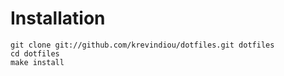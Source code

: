 Installation
============

    git clone git://github.com/krevindiou/dotfiles.git dotfiles
    cd dotfiles
    make install

